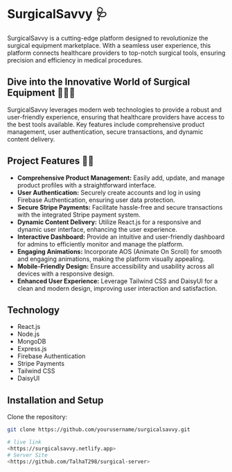 # SurgicalSavvy 🩺

SurgicalSavvy is a cutting-edge platform designed to revolutionize the surgical equipment marketplace. With a seamless user experience, this platform connects healthcare providers to top-notch surgical tools, ensuring precision and efficiency in medical procedures.

## Dive into the Innovative World of Surgical Equipment 👨🏻‍💻

SurgicalSavvy leverages modern web technologies to provide a robust and user-friendly experience, ensuring that healthcare providers have access to the best tools available. Key features include comprehensive product management, user authentication, secure transactions, and dynamic content delivery.

## Project Features 👨‍⚕️

- **Comprehensive Product Management:** Easily add, update, and manage product profiles with a straightforward interface.
- **User Authentication:** Securely create accounts and log in using Firebase Authentication, ensuring user data protection.
- **Secure Stripe Payments:** Facilitate hassle-free and secure transactions with the integrated Stripe payment system.
- **Dynamic Content Delivery:** Utilize React.js for a responsive and dynamic user interface, enhancing the user experience.
- **Interactive Dashboard:** Provide an intuitive and user-friendly dashboard for admins to efficiently monitor and manage the platform.
- **Engaging Animations:** Incorporate AOS (Animate On Scroll) for smooth and engaging animations, making the platform visually appealing.
- **Mobile-Friendly Design:** Ensure accessibility and usability across all devices with a responsive design.
- **Enhanced User Experience:** Leverage Tailwind CSS and DaisyUI for a clean and modern design, improving user interaction and satisfaction.

## Technology

- React.js
- Node.js
- MongoDB
- Express.js
- Firebase Authentication
- Stripe Payments
- Tailwind CSS
- DaisyUI

## Installation and Setup

 Clone the repository:
   ```bash
   git clone https://github.com/yourusername/surgicalsavvy.git

# live link
<https://surgicalsavvy.netlify.app>
# Server Site 
<https://github.com/TalhaT298/surgical-server>
